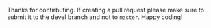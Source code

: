 Thanks for contirbuting. If creating a pull request please make sure to submit it to the devel branch and not to `master`.
Happy coding!
